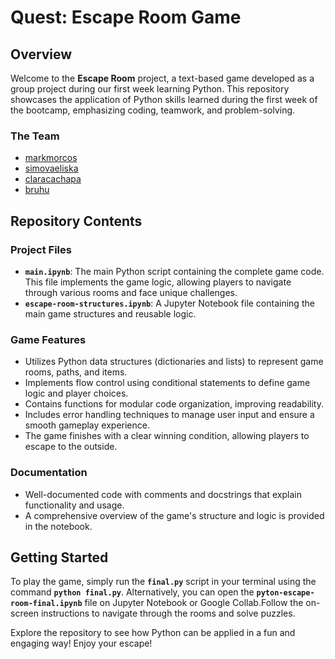 # Quest: Escape Room Game

## Overview

Welcome to the **Escape Room** project, a text-based game developed as a group project during our first week learning Python. This repository showcases the application of Python skills learned during the first week of the bootcamp, emphasizing coding, teamwork, and problem-solving.

### The Team

- [markmorcos](https://github.com/markmorcos)
- [simovaeliska](https://github.com/simovaeliska)
- [claracachapa](https://github.com/claracachapa)
- [bruhu](https://github.com/bruhu)

## Repository Contents

### Project Files

- **`main.ipynb`**: The main Python script containing the complete game code. This file implements the game logic, allowing players to navigate through various rooms and face unique challenges.
- **`escape-room-structures.ipynb`**: A Jupyter Notebook file containing the main game structures and reusable logic.

### Game Features

- Utilizes Python data structures (dictionaries and lists) to represent game rooms, paths, and items.
- Implements flow control using conditional statements to define game logic and player choices.
- Contains functions for modular code organization, improving readability.
- Includes error handling techniques to manage user input and ensure a smooth gameplay experience.
- The game finishes with a clear winning condition, allowing players to escape to the outside.

### Documentation

- Well-documented code with comments and docstrings that explain functionality and usage.
- A comprehensive overview of the game's structure and logic is provided in the notebook.

## Getting Started

To play the game, simply run the **`final.py`** script in your terminal using the command **`python final.py`**. Alternatively, you can open the **`pyton-escape-room-final.ipynb`** file on Jupyter Notebook or Google Collab.Follow the on-screen instructions to navigate through the rooms and solve puzzles.

Explore the repository to see how Python can be applied in a fun and engaging way! Enjoy your escape!
